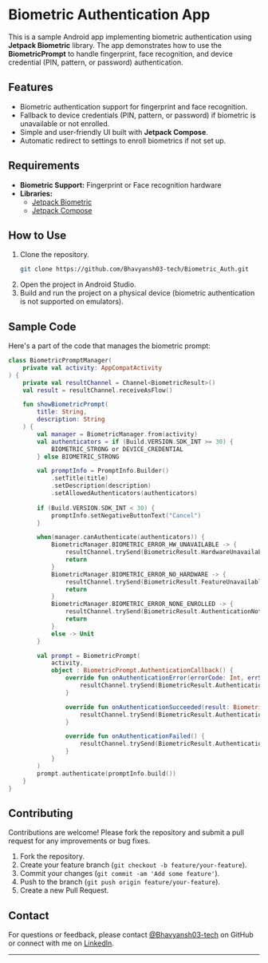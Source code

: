 # Biometric Authentication App

This is a sample Android app implementing biometric authentication using **Jetpack Biometric** library. The app demonstrates how to use the **BiometricPrompt** to handle fingerprint, face recognition, and device credential (PIN, pattern, or password) authentication.

## Features
- Biometric authentication support for fingerprint and face recognition.
- Fallback to device credentials (PIN, pattern, or password) if biometric is unavailable or not enrolled.
- Simple and user-friendly UI built with **Jetpack Compose**.
- Automatic redirect to settings to enroll biometrics if not set up.

## Requirements
- **Biometric Support:** Fingerprint or Face recognition hardware
- **Libraries:**
  - [Jetpack Biometric](https://developer.android.com/jetpack/androidx/releases/biometric)
  - [Jetpack Compose](https://developer.android.com/jetpack/compose)

## How to Use
1. Clone the repository.
   ```bash
   git clone https://github.com/Bhavyansh03-tech/Biometric_Auth.git
   ```
2. Open the project in Android Studio.
3. Build and run the project on a physical device (biometric authentication is not supported on emulators).

## Sample Code
Here's a part of the code that manages the biometric prompt:

```kotlin
class BiometricPromptManager(
    private val activity: AppCompatActivity
) {
    private val resultChannel = Channel<BiometricResult>()
    val result = resultChannel.receiveAsFlow()

    fun showBiometricPrompt(
        title: String,
        description: String
    ) {
        val manager = BiometricManager.from(activity)
        val authenticators = if (Build.VERSION.SDK_INT >= 30) {
            BIOMETRIC_STRONG or DEVICE_CREDENTIAL
        } else BIOMETRIC_STRONG

        val promptInfo = PromptInfo.Builder()
            .setTitle(title)
            .setDescription(description)
            .setAllowedAuthenticators(authenticators)
        
        if (Build.VERSION.SDK_INT < 30) {
            promptInfo.setNegativeButtonText("Cancel")
        }

        when(manager.canAuthenticate(authenticators)) {
            BiometricManager.BIOMETRIC_ERROR_HW_UNAVAILABLE -> {
                resultChannel.trySend(BiometricResult.HardwareUnavailable)
                return
            }
            BiometricManager.BIOMETRIC_ERROR_NO_HARDWARE -> {
                resultChannel.trySend(BiometricResult.FeatureUnavailable)
                return
            }
            BiometricManager.BIOMETRIC_ERROR_NONE_ENROLLED -> {
                resultChannel.trySend(BiometricResult.AuthenticationNotSet)
                return
            }
            else -> Unit
        }

        val prompt = BiometricPrompt(
            activity,
            object : BiometricPrompt.AuthenticationCallback() {
                override fun onAuthenticationError(errorCode: Int, errString: CharSequence) {
                    resultChannel.trySend(BiometricResult.AuthenticationError(errorCode.toString()))
                }

                override fun onAuthenticationSucceeded(result: BiometricPrompt.AuthenticationResult) {
                    resultChannel.trySend(BiometricResult.AuthenticationSucceeded)
                }

                override fun onAuthenticationFailed() {
                    resultChannel.trySend(BiometricResult.AuthenticationFailed)
                }
            }
        )
        prompt.authenticate(promptInfo.build())
    }
}
```

## Contributing

Contributions are welcome! Please fork the repository and submit a pull request for any improvements or bug fixes.

1. Fork the repository.
2. Create your feature branch (`git checkout -b feature/your-feature`).
3. Commit your changes (`git commit -am 'Add some feature'`).
4. Push to the branch (`git push origin feature/your-feature`).
5. Create a new Pull Request.

## Contact

For questions or feedback, please contact [@Bhavyansh03-tech](https://github.com/Bhavyansh03-tech) on GitHub or connect with me on [LinkedIn](https://www.linkedin.com/in/bhavyansh03/).

---
